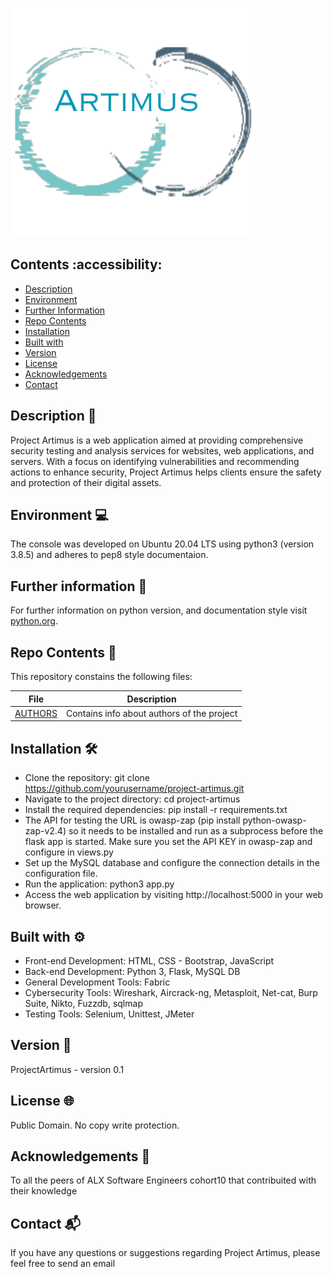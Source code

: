 ![Project_Artimus Logo](./webflask/static/images/projectartimuslogo.png)

## Contents :accessibility:

- [Description](#Description)
- [Environment](#Environment)
- [Further Information](#Furtherinformation)
- [Repo Contents](#FileContents)
- [Installation](#Installation)
- [Built with](#Built-with)
- [Version](#Version)
- [License](#License)
- [Acknowledgements](#Acknowledgements)
- [Contact](#Contact)

## Description 📄
Project Artimus is a web application aimed at providing comprehensive security testing and analysis services for websites, web applications, and servers. With a focus on identifying vulnerabilities and recommending actions to enhance security, Project Artimus helps clients ensure the safety and protection of their digital assets.

## Environment 💻
The console was developed on Ubuntu 20.04 LTS using python3 (version 3.8.5) and adheres to pep8 style documentaion.

## Further information 📑
For further information on python version, and documentation style visit [python.org](https://www.python.org/).

## Repo Contents 📂
This repository constains the following files:

|   **File**   |   **Description**   |
| -------------- | --------------------- |
|[AUTHORS](./AUTHORS) | Contains info about authors of the project |


## Installation 🛠️
- Clone the repository: git clone https://github.com/yourusername/project-artimus.git
- Navigate to the project directory: cd project-artimus
- Install the required dependencies: pip install -r requirements.txt
- The API for testing the URL is owasp-zap (pip install python-owasp-zap-v2.4) so it needs to be installed and run as a subprocess before the flask app is started.
Make sure you set the API KEY in owasp-zap and configure in views.py
- Set up the MySQL database and configure the connection details in the configuration file.
- Run the application: python3 app.py
- Access the web application by visiting http://localhost:5000 in your web browser.


## Built with ⚙️
* Front-end Development: HTML, CSS - Bootstrap, JavaScript
* Back-end Development: Python 3, Flask, MySQL DB
* General Development Tools: Fabric
* Cybersecurity Tools: Wireshark, Aircrack-ng, Metasploit, Net-cat, Burp Suite, Nikto, Fuzzdb, sqlmap
* Testing Tools: Selenium, Unittest, JMeter

## Version 📌
ProjectArtimus - version 0.1

## License 🌐
Public Domain. No copy write protection.

## Acknowledgements 🙌
To all the peers of ALX Software Engineers cohort10 that contribuited with their knowledge

## Contact 📬
If you have any questions or suggestions regarding Project Artimus, please feel free to send an email
